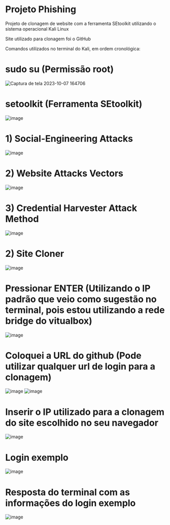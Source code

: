 # Projeto Phishing 

Projeto de clonagem de website com a ferramenta SEtoolkit utilizando o sistema operacional Kali Linux

Site utilizado para clonagem foi o GitHub

Comandos utilizados no terminal do Kali, em ordem cronológica: 

# sudo su (Permissão root)
![Captura de tela 2023-10-07 164706](https://github.com/PedroAABR/Projeto-Phishing/assets/101150972/9516414d-436b-4f52-b86c-eec0fc237820)

# setoolkit (Ferramenta SEtoolkit)
![image](https://github.com/PedroAABR/Projeto-Phishing/assets/101150972/8838be89-87cd-4e3d-87a1-53dfce07e1e5)

# 1) Social-Engineering Attacks
![image](https://github.com/PedroAABR/Projeto-Phishing/assets/101150972/102f51c8-5d56-4a65-a611-5c9b97b071c4)

# 2) Website Attacks Vectors
![image](https://github.com/PedroAABR/Projeto-Phishing/assets/101150972/d932374a-d5f6-42e5-8646-c258adae8e5f)

# 3) Credential Harvester Attack Method
![image](https://github.com/PedroAABR/Projeto-Phishing/assets/101150972/6329504a-5f85-4ca6-ae75-11c06eb137a3)

# 2) Site Cloner
![image](https://github.com/PedroAABR/Projeto-Phishing/assets/101150972/55b8cdaa-874f-48ff-81b6-31c2b3bce96d)

# Pressionar ENTER (Utilizando o IP padrão que veio como sugestão no terminal, pois estou utilizando a rede bridge do vitualbox)
![image](https://github.com/PedroAABR/Projeto-Phishing/assets/101150972/7ea905bb-e496-49ba-b662-697e952617c6)

# Coloquei a URL do github (Pode utilizar qualquer url de login para a clonagem)
![image](https://github.com/PedroAABR/Projeto-Phishing/assets/101150972/50e8fe31-0874-4a9e-9f2d-284a3ff6aaa4)
![image](https://github.com/PedroAABR/Projeto-Phishing/assets/101150972/ecc13ab4-c5f2-4ec8-bb47-93d4ce5e2dee)

# Inserir o IP utilizado para a clonagem do site escolhido no seu navegador
![image](https://github.com/PedroAABR/Projeto-Phishing/assets/101150972/d686693b-2bf5-4b9d-9453-989cb11973b8)

# Login exemplo
![image](https://github.com/PedroAABR/Projeto-Phishing/assets/101150972/c788cbc1-6336-4d3a-82b5-cee1f07b29dc)

# Resposta do terminal com as informações do login exemplo
![image](https://github.com/PedroAABR/Projeto-Phishing/assets/101150972/c95f3a2d-b9c2-4e44-9944-7df59787de7b)


